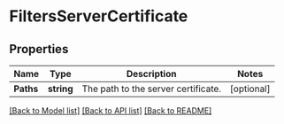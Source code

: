 # FiltersServerCertificate

## Properties

Name | Type | Description | Notes
------------ | ------------- | ------------- | -------------
**Paths** | **string** | The path to the server certificate. | [optional] 

[[Back to Model list]](../README.md#documentation-for-models) [[Back to API list]](../README.md#documentation-for-api-endpoints) [[Back to README]](../README.md)


